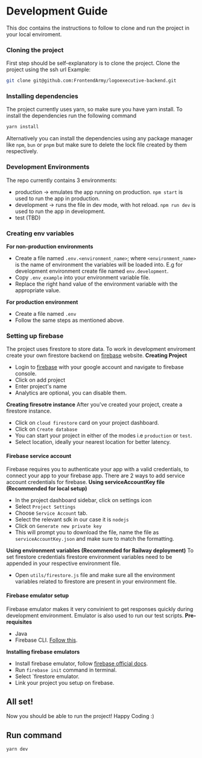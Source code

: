 # Development Guide
This doc contains the instructions to follow to clone and run the project in your local enviroment.

### Cloning the project
First step should be self-explanatory is to clone the project. Clone the project using the ssh url
Example:
```sh
git clone git@github.com:FrontendArmy/logoexecutive-backend.git
```
### Installing dependencies
The project currently uses yarn, so make sure you have yarn install. To install the dependencies run the following command
```sh
yarn install
```
Alternatively you can install the dependencies using any package manager like `npm`, `bun` or `pnpm` but make sure to delete the lock file created by them respectively.

### Development Environments
The repo currently contains 3 environments:
- production -> emulates the app running on production. `npm start` is used to run the app in production.
- development -> runs the file in dev mode, with hot reload. `npm run dev` is used to run the app in development.
- test (TBD)

### Creating env variables
**For non-production environments**
- Create a file named `.env.<environment_name>`; where `<environment_name>` is the name of environment the variables will be loaded into. E.g for development environment create file named `env.development`.
- Copy `.env_example` into your environment variable file.
- Replace the right hand value of the environment variable with the appropriate value.

**For production environment**
- Create a file named `.env`
- Follow the same steps as mentioned above.

### Setting up firebase
The project uses firestore to store data. To work in development enviroment create your own firestore backend on [firebase](https://firebase.google.com/) website.
**Creating Project**
- Login to [firebase](https://firebase.google.com/) with your google account and navigate to firebase console.
- Click on add project
- Enter project's name
- Analytics are optional, you can disable them.

**Creating firesotre instance**
After you've created your project, create a firestore instance.
- Click on `cloud firestore` card on your project dashboard.
- Click on `Create database`
- You can start your project in either of the modes i.e `production` or `test`. 
- Select location, ideally your nearest location for better latency.

#### Firebase service account
Firebase requires you to authenticate your app with a valid credentials, to connect your app to your firebase app.
There are 2 ways to add service account credentials for firebase.
**Using serviceAccountKey file (Recommended for local setup)**
- In the project dashboard sidebar, click on settings icon
- Select `Project Settings`
- Choose `Service Account` tab.
- Select the relevant sdk in our case it is `nodejs`
- Click on `Generate new private key`
- This will prompt you to download the file, name the file as `serviceAccountKey.json` and make sure to match the formatting.

**Using environment variables (Recommended for Railway deployment)**
To set firestore credentials firestore environment variables need to be appended in your respective environment file.
- Open `utils/firestore.js` file and make sure all the environment variables related to firestore are present in your environment file.

#### Firebase emulator setup
Firebase emulator makes it very convinient to get responses quickly during development environment. Emulator is also used to run our test scripts.
**Pre-requisites**
- Java
- Firebase CLI. [Follow this](https://firebase.google.com/docs/cli).

**Installing firebase emulators**
- Install firebase emulator, follow [firebase official docs](https://firebase.google.com/docs/emulator-suite/install_and_configure). 
- Run `firebase init` command in terminal.
- Select `firestore emulator.
- Link your project you setup on firebase.

## All set!
Now you should be able to run the project! Happy Coding :)

## Run command
```sh
yarn dev
```
